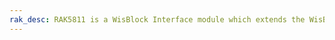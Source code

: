 ```yaml
---
rak_desc: RAK5811 is a WisBlock Interface module which extends the WisBlock system with 2 analog input ports. The analog ports have a 0-5V input range and are connected to the WisBlock Core MCU’s analog inputs.
---
```


<rk-redirect to="/Product-Categories/WisBlock/RAK5811/Overview/" />